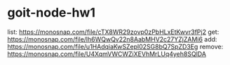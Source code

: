 # goit-node-hw1

list: https://monosnap.com/file/cTX8WR29zovp0zPbHLxEtKwvr3fPj2
get: https://monosnap.com/file/lh6WQwQv22n8AabMHV2c27YZjZAMi6
add: https://monosnap.com/file/u1HAdqiaKwSZepl02SG8bQ7SpZD3Eg
remove: https://monosnap.com/file/U4XqmVWCWZiXEVhMrLUq4yeh8SQlDA
